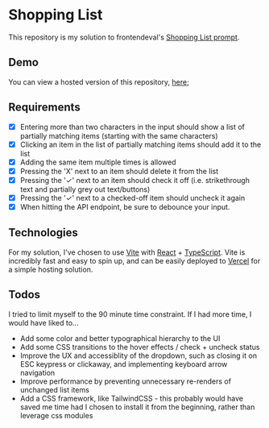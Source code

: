 # Shopping List
This repository is my solution to frontendeval's [Shopping List prompt](https://frontendeval.com/questions/shopping-list).

## Demo
You can view a hosted version of this repository, [here](https://shopping-list-nu-indol.vercel.app/);

## Requirements
- [x] Entering more than two characters in the input should show a list of partially matching items (starting with the same characters)
- [x] Clicking an item in the list of partially matching items should add it to the list
- [x] Adding the same item multiple times is allowed
- [x] Pressing the 'X' next to an item should delete it from the list
- [x] Pressing the '✓' next to an item should check it off (i.e. strikethrough text and partially grey out text/buttons)
- [x] Pressing the '✓' next to a checked-off item should uncheck it again
- [x] When hitting the API endpoint, be sure to debounce your input.

## Technologies
For my solution, I've chosen to use [Vite](https://vitejs.dev/guide/) with [React](https://react.dev/) + [TypeScript](https://www.typescriptlang.org/docs/). Vite is incredibly fast and easy to spin up, and can be easily deployed to [Vercel](https://vercel.com/) for a simple hosting solution.

## Todos
I tried to limit myself to the 90 minute time constraint. If I had more time, I would have liked to...
- Add some color and better typographical hierarchy to the UI
- Add some CSS transitions to the hover effects / check + uncheck status
- Improve the UX and accessiblity of the dropdown, such as closing it on ESC keypress or clickaway, and implementing keyboard arrow navigation
- Improve performance by preventing unnecessary re-renders of unchanged list items
- Add a CSS framework, like TailwindCSS - this probably would have saved me time had I chosen to install it from the beginning, rather than leverage css modules
